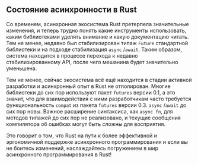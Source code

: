 ## Состояние асинхронности в Rust

Со временем, асинхронная экосистема Rust претерпела 
значительные изменения, и теперь трудно понять какие 
инструменты использовать, каким библиотеками уделять внимание 
и какую документацию читать. Тем не менее, недавно был 
стабилизирован типаж `Future` стандартной 
библиотеки и на подходе стабилизация `async`
/`await`. Таким образом, система находится в 
процессе перехода к недавно стабилизированному API, после чего 
мешанина будет значительно уменьшена.

Тем не менее, сейчас экосистема всё ещё находится в стадии 
активной разработки и асинхронный опыт в Rust не отполирован. 
Многие библиотеки до сих пор используют пакет 
`futures` версии 0.1, а это значит, что для 
взаимодействия с ними разработчикам часто требуется 
функциональность `compat` из пакета 
`futures` версии 0.3. `async`
/`await` до сих пор новы. Важное расширение 
синтаксиса, как `async fn`, для методов типажей до 
сих пор не реализовано, и текущие сообщения компилятора об 
ошибках могут быть сложны для восприятия.

Это говорит о том, что Rust на пути к более эффективной и 
эргономичной поддержке асинхронного программирования и если 
вы не боитесь изменений, наслаждайтесь погружением в мир 
асинхронного программирования в Rust!
